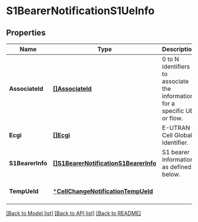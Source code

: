 # S1BearerNotificationS1UeInfo

## Properties
Name | Type | Description | Notes
------------ | ------------- | ------------- | -------------
**AssociateId** | [**[]AssociateId**](AssociateId.md) | 0 to N identifiers to associate the information for a specific UE or flow. | [optional] [default to null]
**Ecgi** | [**[]Ecgi**](Ecgi.md) | E-UTRAN Cell Global Identifier. | [optional] [default to null]
**S1BearerInfo** | [**[]S1BearerNotificationS1BearerInfo**](S1BearerNotification_s1BearerInfo.md) | S1 bearer information as defined below. | [optional] [default to null]
**TempUeId** | [***CellChangeNotificationTempUeId**](CellChangeNotification_tempUeId.md) |  | [optional] [default to null]

[[Back to Model list]](../README.md#documentation-for-models) [[Back to API list]](../README.md#documentation-for-api-endpoints) [[Back to README]](../README.md)


